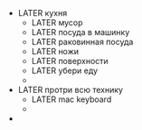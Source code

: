 - LATER кухня
	- LATER мусор
	- LATER посуда в машинку
	- LATER раковинная посуда
	- LATER ножи
	- LATER поверхности
	- LATER убери еду
	-
- LATER протри всю технику
	- LATER mac keyboard
	-
-